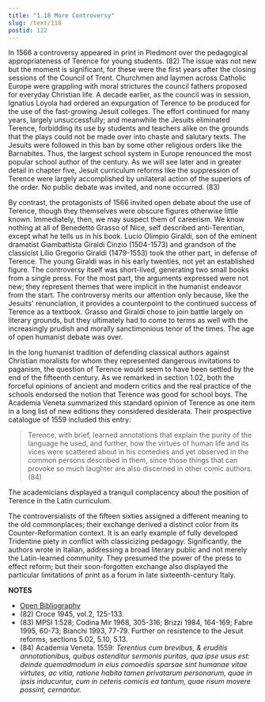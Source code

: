 ```yaml
---
title: "1.18 More Controversy"
slug: /text/118
postid: 122
---
```

In 1566 a controversy appeared in print in Piedmont over the pedagogical appropriateness of Terence for young students. (82) The issue was not new but the moment is significant, for these were the first years after the closing sessions of the Council of Trent. Churchmen and laymen across Catholic Europe were grappling with moral strictures the council fathers proposed for everyday Christian life. A decade earlier, as the council was in session, Ignatius Loyola had ordered an expurgation of Terence to be produced for the use of the fast-growing Jesuit colleges. The effort continued for many years, largely unsuccessfully; and meanwhile the Jesuits eliminated Terence, forbidding its use by students and teachers alike on the grounds that the plays could not be made over into chaste and salutary texts. The Jesuits were followed in this ban by some other religious orders like the Barnabites. Thus, the largest school system in Europe renounced the most popular school author of the century. As we will see later and in greater detail in chapter five, Jesuit curriculum reforms like the suppression of Terence were largely accomplished by unilateral action of the superiors of the order. No public debate was invited, and none occurred. (83)

By contrast, the protagonists of 1566 invited open debate about the use of Terence, though they themselves were obscure figures otherwise little known. Immediately, then, we may suspect them of careerism. We know nothing at all of Benedetto Grasso of Nice, self described anti-Terentian, except what he tells us in his book. Lucio Olimpio Giraldi, son of the eminent dramatist Giambattista Giraldi Cinzio (1504-1573) and grandson of the classicist Lilio Gregorio Giraldi (1479-1553) took the other part, in defense of Terence. The young Giraldi was in his early twenties, not yet an established figure. The controversy itself was short-lived, generating two small books from a single press. For the most part, the arguments expressed were not new; they represent themes that were implicit in the humanist endeavor from the start. The controversy merits our attention only because, like the Jesuits' renunciation, it provides a counterpoint to the continued success of Terence as a textbook. Grasso and Giraldi chose to join battle largely on literary grounds, but they ultimately had to come to terms as well with the increasingly prudish and morally sanctimonious tenor of the times. The age of open humanist debate was over.

In the long humanist tradition of defending classical authors against Christian moralists for whom they represented dangerous invitations to paganism, the question of Terence would seem to have been settled by the end of the fifteenth century. As we remarked in section 1.02, both the forceful opinions of ancient and modern critics and the real practice of the schools endorsed the notion that Terence was good for school boys. The Academia Veneta summarized this standard opinion of Terence as one item in a long list of new editions they considered desiderata. Their prospective catalogue of 1559 included this entry:
<blockquote>Terence, with brief, learned annotations that explain the purity of the language he used, and further, how the virtues of human life and its vices were scattered about in his comedies and yet observed in the common persons described in them, since those things that can provoke so much laughter are also discerned in other comic authors. (84)</blockquote>
The academicians displayed a tranquil complacency about the position of Terence in the Latin curriculum.

The controversialists of the fifteen sixties assigned a different meaning to the old commonplaces; their exchange derived a distinct color from its Counter-Reformation context. It is an early example of fully developed Tridentine piety in conflict with classicizing pedagogy. Significantly, the authors wrote in Italian, addressing a broad literary public and not merely the Latin-learned community. They presumed the power of the press to effect reform; but their soon-forgotten exchange also displayed the particular limitations of print as a forum in late sixteenth-century Italy.

**NOTES**
* [Open Bibliography](/bibliography.pdf)
* (82) Croce 1945, vol.2, 125-133.
* (83) MPSI 1:528; Codina Mir 1968, 305-316; Brizzi 1984, 164-169; Fabre 1995, 60-73; Bianchi 1993, 77-79. Further on resistence to the Jesuit reforms, sections 5.02, 5.10, 5.13.
* (84) Academia Veneta. 1559: *Terentius cum brevibus, &amp; eruditis annotationibus, quibus ostenditur sermonis puritas, qua ipse usus est: deinde quemadmodum in eius comoediis sparsae sint humanae vitae virtutes, ac vitia, ratione habita tamen privatarum personarum, quae in ipsis inducuntur, cum in ceteris comicis ea tantum, quae risum movere possint, cernantur.*
